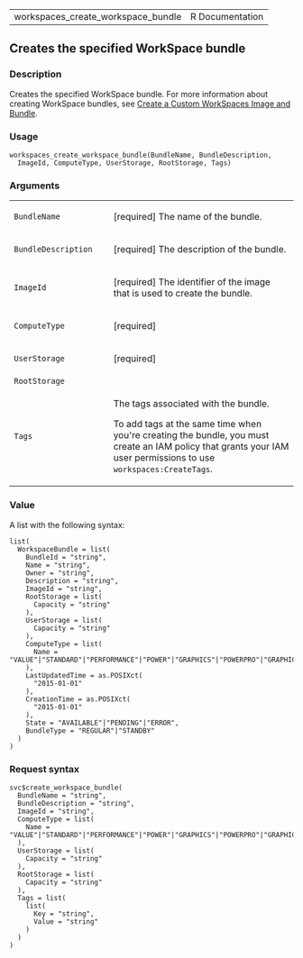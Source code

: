 <table style="width: 100%;">
<tbody>
<tr class="odd">
<td>workspaces_create_workspace_bundle</td>
<td style="text-align: right;">R Documentation</td>
</tr>
</tbody>
</table>

## Creates the specified WorkSpace bundle

### Description

Creates the specified WorkSpace bundle. For more information about
creating WorkSpace bundles, see [Create a Custom WorkSpaces Image and
Bundle](https://docs.aws.amazon.com/workspaces/latest/adminguide/create-custom-bundle.html).

### Usage

    workspaces_create_workspace_bundle(BundleName, BundleDescription,
      ImageId, ComputeType, UserStorage, RootStorage, Tags)

### Arguments

<table>
<colgroup>
<col style="width: 35%" />
<col style="width: 65%" />
</colgroup>
<tbody>
<tr class="odd">
<td><code
id="workspaces_create_workspace_bundle_:_BundleName">BundleName</code></td>
<td><p>[required] The name of the bundle.</p></td>
</tr>
<tr class="even">
<td><code
id="workspaces_create_workspace_bundle_:_BundleDescription">BundleDescription</code></td>
<td><p>[required] The description of the bundle.</p></td>
</tr>
<tr class="odd">
<td><code
id="workspaces_create_workspace_bundle_:_ImageId">ImageId</code></td>
<td><p>[required] The identifier of the image that is used to create the
bundle.</p></td>
</tr>
<tr class="even">
<td><code
id="workspaces_create_workspace_bundle_:_ComputeType">ComputeType</code></td>
<td><p>[required]</p></td>
</tr>
<tr class="odd">
<td><code
id="workspaces_create_workspace_bundle_:_UserStorage">UserStorage</code></td>
<td><p>[required]</p></td>
</tr>
<tr class="even">
<td><code
id="workspaces_create_workspace_bundle_:_RootStorage">RootStorage</code></td>
<td></td>
</tr>
<tr class="odd">
<td><code
id="workspaces_create_workspace_bundle_:_Tags">Tags</code></td>
<td><p>The tags associated with the bundle.</p>
<p>To add tags at the same time when you're creating the bundle, you
must create an IAM policy that grants your IAM user permissions to use
<code>workspaces:CreateTags</code>.</p></td>
</tr>
</tbody>
</table>

### Value

A list with the following syntax:

    list(
      WorkspaceBundle = list(
        BundleId = "string",
        Name = "string",
        Owner = "string",
        Description = "string",
        ImageId = "string",
        RootStorage = list(
          Capacity = "string"
        ),
        UserStorage = list(
          Capacity = "string"
        ),
        ComputeType = list(
          Name = "VALUE"|"STANDARD"|"PERFORMANCE"|"POWER"|"GRAPHICS"|"POWERPRO"|"GRAPHICSPRO"|"GRAPHICS_G4DN"|"GRAPHICSPRO_G4DN"
        ),
        LastUpdatedTime = as.POSIXct(
          "2015-01-01"
        ),
        CreationTime = as.POSIXct(
          "2015-01-01"
        ),
        State = "AVAILABLE"|"PENDING"|"ERROR",
        BundleType = "REGULAR"|"STANDBY"
      )
    )

### Request syntax

    svc$create_workspace_bundle(
      BundleName = "string",
      BundleDescription = "string",
      ImageId = "string",
      ComputeType = list(
        Name = "VALUE"|"STANDARD"|"PERFORMANCE"|"POWER"|"GRAPHICS"|"POWERPRO"|"GRAPHICSPRO"|"GRAPHICS_G4DN"|"GRAPHICSPRO_G4DN"
      ),
      UserStorage = list(
        Capacity = "string"
      ),
      RootStorage = list(
        Capacity = "string"
      ),
      Tags = list(
        list(
          Key = "string",
          Value = "string"
        )
      )
    )
